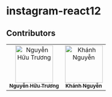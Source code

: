 # instagram-react12

## Contributors

<center>
  <table>
    <tr>
      <td align="center">
        <a href="https://github.com/delta94">
          <img width="100" src="https://avatars1.githubusercontent.com/u/16041804?s=460&u=8193de2ded5467ca682551985f8d58f3d71a01d8&v=4" alt="Nguyễn Hữu Trương"><br/>
          <sub><b>Nguyễn Hữu Trương</b></sub>
        </a>
      </td>
      <td align="center">
        <a href="https://github.com/khanhnguyen1999">
          <img width="100" src="https://avatars1.githubusercontent.com/u/40472534?s=460&u=78900dfa611cd01fc49c3dc24a7cfd3691c814ca&v=4" alt="Khánh Nguyễn"><br/>
          <sub><b>Khánh Nguyễn</b></sub>
        </a>
      </td>
    </tr>
  </table>
</center>
